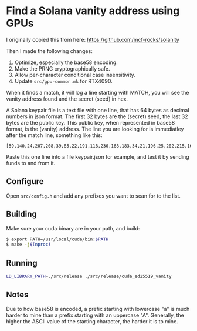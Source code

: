 # Find a Solana vanity address using GPUs

I originally copied this from here: https://github.com/mcf-rocks/solanity

Then I made the following changes:
1. Optimize, especially the base58 encoding.
2. Make the PRNG cryptographically safe.
3. Allow per-character conditional case insensitivity.
4. Update `src/gpu-common.mk` for RTX4090.

When it finds a match, it will log a line starting with MATCH, you will see the vanity address found and the secret (seed) in hex.

A Solana keypair file is a text file with one line, that has 64 bytes as decimal numbers in json format. The first 32 bytes are the (secret) seed, the last 32 bytes are the public key. This public key, when represented in base58 format, is the (vanity) address. The line you are looking for is immediatley after the match line, something like this:

```
[59,140,24,207,208,39,85,22,191,118,230,168,183,34,21,196,25,202,215,167,74,68,74,29,50,247,170,102,19,66,27,104,136,17,198,97,155,247,112,195,114,159,140,43,11,156,171,32,112,188,1,46,231,106,16,148,200,105,30,83,19,235,139,5]
```

Paste this one line into a file keypair.json for example, and test it by sending funds to and from it. 

## Configure
Open `src/config.h` and add any prefixes you want to scan for to the list.

## Building
Make sure your cuda binary are in your path, and build:

```bash
$ export PATH=/usr/local/cuda/bin:$PATH
$ make -j$(nproc)
```

## Running

```bash
LD_LIBRARY_PATH=./src/release ./src/release/cuda_ed25519_vanity
```

## Notes

Due to how base58 is encoded, a prefix starting with lowercase "a" is much harder to mine than a prefix starting with an uppercase "A". Generally, the higher the ASCII value of the starting character, the harder it is to mine.
